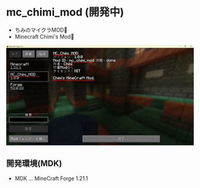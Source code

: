 # mc_chimi_mod (開発中)
- ちみのマイクラMOD🥳
- Minecraft Chimi's Mod🥳

 ![mod_read_img](doc/mod_read.png)

## 開発環境(MDK)
 - MDK ... MineCraft Forge 1.21.1